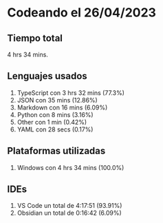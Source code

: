 # Codeando el 26/04/2023

## Tiempo total
4 hrs 34 mins.

## Lenguajes usados
1. TypeScript con 3 hrs 32 mins (77.3%)
1. JSON con 35 mins (12.86%)
1. Markdown con 16 mins (6.09%)
1. Python con 8 mins (3.16%)
1. Other con 1 min (0.42%)
1. YAML con 28 secs (0.17%)

## Plataformas utilizadas
1. Windows con 4 hrs 34 mins (100.0%)

## IDEs
1. VS Code un total de 4:17:51 (93.91%)
1. Obsidian un total de 0:16:42 (6.09%)
